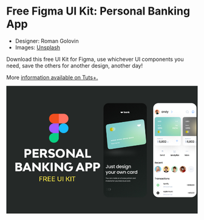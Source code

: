 # Free Figma UI Kit: Personal Banking App

- Designer: Roman Golovin
- Images: [Unsplash](https://unsplash.com/)

Download this free UI Kit for Figma, use whichever UI components you need, save the others for another design, another day!

More [information available on Tuts+.]([https://webdesign.tutsplus.com/](https://webdesign.tutsplus.com/articles/free-figma-ui-kit-personal-banking-app--cms-41461))

![cover](https://github.com/tutsplus/free-ui-kit-personal-banking-app/blob/main/figma-cover-banking-app.jpeg?raw=true)

